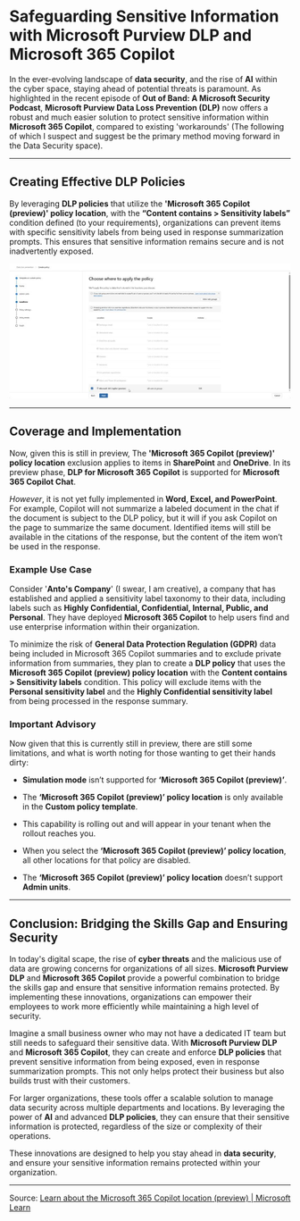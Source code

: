 # Safeguarding Sensitive Information with Microsoft Purview DLP and Microsoft 365 Copilot


In the ever-evolving landscape of **data security**, and the rise of **AI** within the cyber space, staying ahead of potential threats is paramount. As highlighted in the recent episode of **Out of Band: A Microsoft Security Podcast**, **Microsoft Purview Data Loss Prevention (DLP)** now offers a robust and much easier solution to protect sensitive information within **Microsoft 365 Copilot**, compared to existing 'workarounds' (The following of which I suspect and suggest be the primary method moving forward in the Data Security space).

---

## Creating Effective DLP Policies

By leveraging **DLP policies** that utilize the **'Microsoft 365 Copilot (preview)' policy location**, with the **“Content contains > Sensitivity labels”** condition defined (to your requirements), organizations can prevent items with specific sensitivity labels from being used in response summarization prompts. This ensures that sensitive information remains secure and is not inadvertently exposed.

![m365copilotDLP-CustomPolicy.png](./images/m365copilotDLP-CustomPolicy.png)

---

## Coverage and Implementation

Now, given this is still in preview, The **'Microsoft 365 Copilot (preview)' policy location** exclusion applies to items in **SharePoint** and **OneDrive**. In its preview phase, **DLP for Microsoft 365 Copilot** is supported for **Microsoft 365 Copilot Chat**. 

*However*, it is not yet fully implemented in **Word, Excel, and PowerPoint**. For example, Copilot will not summarize a labeled document in the chat if the document is subject to the DLP policy, but it will if you ask Copilot on the page to summarize the same document. Identified items will still be available in the citations of the response, but the content of the item won’t be used in the response.

### Example Use Case

Consider '**Anto's Company**' (I swear, I am creative), a company that has established and applied a sensitivity label taxonomy to their data, including labels such as **Highly Confidential, Confidential, Internal, Public, and Personal**. They have deployed **Microsoft 365 Copilot** to help users find and use enterprise information within their organization. 

To minimize the risk of **General Data Protection Regulation (GDPR)** data being included in Microsoft 365 Copilot summaries and to exclude private information from summaries, they plan to create a **DLP policy** that uses the **Microsoft 365 Copilot (preview) policy location** with the **Content contains > Sensitivity labels** condition. This policy will exclude items with the **Personal sensitivity label** and the **Highly Confidential sensitivity label** from being processed in the response summary.

### Important Advisory

Now given that this is currently still in preview, there are still some limitations, and what is worth noting for those wanting to get their hands dirty:

- **Simulation mode** isn’t supported for **‘Microsoft 365 Copilot (preview)’**.
    
- The **‘Microsoft 365 Copilot (preview)’ policy location** is only available in the **Custom policy template**.
    
- This capability is rolling out and will appear in your tenant when the rollout reaches you.
    
- When you select the **‘Microsoft 365 Copilot (preview)’ policy location**, all other locations for that policy are disabled.
    
- The **‘Microsoft 365 Copilot (preview)’ policy location** doesn’t support **Admin units**.
    


---

## Conclusion: Bridging the Skills Gap and Ensuring Security

In today's digital scape, the rise of **cyber threats** and the malicious use of data are growing concerns for organizations of all sizes. **Microsoft Purview DLP** and **Microsoft 365 Copilot** provide a powerful combination to bridge the skills gap and ensure that sensitive information remains protected. By implementing these innovations, organizations can empower their employees to work more efficiently while maintaining a high level of security.

Imagine a small business owner who may not have a dedicated IT team but still needs to safeguard their sensitive data. With **Microsoft Purview DLP** and **Microsoft 365 Copilot**, they can create and enforce **DLP policies** that prevent sensitive information from being exposed, even in response summarization prompts. This not only helps protect their business but also builds trust with their customers.

For larger organizations, these tools offer a scalable solution to manage data security across multiple departments and locations. By leveraging the power of **AI** and advanced **DLP policies**, they can ensure that their sensitive information is protected, regardless of the size or complexity of their operations.

These innovations are designed to help you stay ahead in **data security**, and ensure your sensitive information remains protected within your organization.

---

Source: [Learn about the Microsoft 365 Copilot location (preview) | Microsoft Learn](https://learn.microsoft.com/en-us/purview/dlp-microsoft365-copilot-location-learn-about)
